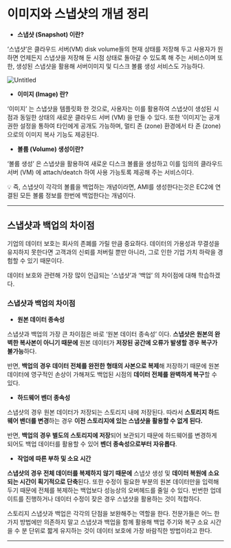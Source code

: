 # 이미지와  스냅샷의 개념 정리

- **스냅샷 (Snapshot) 이란?**

‘스냅샷’은 클라우드 서버(VM) disk volume들의 현재 상태를 저장해 두고 사용자가 원하면 언제든지 스냅샷을 저장해 둔 시점 상태로 돌아갈 수 있도록 해 주는 서비스이며 또한, 생성된 스냅샷을 활용해 서버이미지 및 디스크 볼륨 생성 서비스도 가능하다.

![Untitled](%E1%84%8B%E1%85%B5%E1%84%86%E1%85%B5%E1%84%8C%E1%85%B5%E1%84%8B%E1%85%AA%20%E1%84%89%E1%85%B3%E1%84%82%E1%85%A2%E1%86%B8%E1%84%89%E1%85%A3%E1%86%BA%E1%84%8B%E1%85%B4%20%E1%84%80%E1%85%A2%E1%84%82%E1%85%A7%E1%86%B7%20%E1%84%8C%E1%85%A5%E1%86%BC%E1%84%85%E1%85%B5%2058f903faffb04883864475047f29dcc1/Untitled.png)

- **이미지 (Image) 란?**

‘이미지’ 는 스냅샷을 템플릿화 한 것으로, 사용자는 이를 활용하여 스냅샷이 생성된 시점과 동일한 상태의 새로운 클라우드 서버 (VM) 을 만들 수 있다. 또한 ‘이미지’는 공개 권한 설정을 통하여 타인에게 공개도 가능하며, 멀티 존 (zone) 환경에서 타 존 (zone) 으로의 이미지 복사 기능도 제공된다.

- **볼륨 (Volume) 생성이란?**

‘볼륨 생성’ 은 스냅샷을 활용하여 새로운 디스크 볼륨을 생성하고 이를 임의의 클라우드 서버 (VM) 에 attach/deatch 하여 사용 가능토록 제공해 주는 서비스이다.

<aside>
💡 즉, 스냅샷이 각각의 볼륨을 백업하는 개념이라면, AMI를 생성한다는것은 EC2에 연결된 모든 볼륨 정보를 한번에 백업한다는 개념이다.

</aside>

---

## 스냅샷과 백업의 차이점

기업의 데이터 보호는 회사의 존폐를 가릴 만큼 중요하다. 데이터의 가용성과 무결성을 유지하지 못한다면 고객과의 신뢰를 저버릴 뿐만 아니라, 그로 인한 기업 가치 하락을 경험할 수 있기 때문이다.

데이터 보호와 관련해 가장 많이 언급되는 ‘스냅샷’과 ‘백업’ 의 차이점에 대해 학습하겠다.

### 스냅샷과 백업의 차이점

- **원본 데이터 종속성**

스냅샷과 백업의 가장 큰 차이점은 바로 ‘원본 데이터 종속성’ 이다. **스냅샷은 원본의 완벽한 복사본이 아니기 때문에** 원본 데이터가 **저장된 공간에 오류가 발생할 경우 복구가 불가능**하다. 

반면, **백업의 경우 데이터 전체를 완전한 형태의 사본으로 복제**해 저장하기 때문에 원본 데이터에 영구적인 손상이 가해져도 백업된 시점의 **데이터 전체를 완벽하게 복구**할 수 있다.

- **하드웨어 벤더 종속성**

스냅샷의 경우 원본 데이터가 저장되는 스토리지 내에 저장된다. 따라서 **스토리지 하드웨어 밴더를 변경**하는 경우 **이전 스토리지에 있는 스냅샷을 활용할 수 없게 된다.**

반면, **백업의 경우 별도의 스토리지에 저장**되어 보관되기 때문에 하드웨어를 변경하게 되어도 백업 데이터를 활용할 수 있어 **벤더 종속성으로부터 자유롭다**.

- **작업에 따른 부하 및 소요 시간**

**스냅샷의 경우 전체 데이터를 복제하지 않기 때문에** 스냅샷 생성 및 **데이터 복원에 소요되는 시간이 획기적으로 단축**된다. 또한 수정이 필요한 부분의 원본 데이터만을 입력해두기 때문에 전체를 복제하는 백업보다 성능상의 오버헤드를 줄일 수 있다. 빈번한 업데이트를 진행하거나 데이터 수정이 잦은 경우 스냅샷을 활용하는 것이 적합하다.

스토리지 스냅샷과 백업은 각각의 단점을 보완해주는 역할을 한다. 전문가들은 어느 한 가지 방법에만 의존하지 말고 스냅샷과 백업을 함께 활용해 백업 주기와 복구 소요 시간을 수 분 단위로 짧게 유지하는 것이 데이터 보호에 가장 바람직한 방법이라고 한다.

---